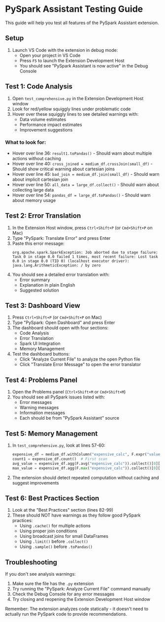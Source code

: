# PySpark Assistant Testing Guide

This guide will help you test all features of the PySpark Assistant extension.

## Setup

1. Launch VS Code with the extension in debug mode:
   - Open your project in VS Code
   - Press `F5` to launch the Extension Development Host
   - You should see "PySpark Assistant is now active" in the Debug Console

## Test 1: Code Analysis

1. Open `test_comprehensive.py` in the Extension Development Host window
2. Look for red/yellow squiggly lines under problematic code
3. Hover over these squiggly lines to see detailed warnings with:
   - Data volume estimates
   - Performance impact estimates
   - Improvement suggestions

### What to look for:
- Hover over line 36: `result1.toPandas()` - Should warn about multiple actions without caching
- Hover over line 40: `cross_joined = medium_df.crossJoin(small_df)` - Should show critical warning about cartesian joins
- Hover over line 45: `bad_join = medium_df.join(small_df)` - Should warn about implicit cartesian join
- Hover over line 50: `all_data = large_df.collect()` - Should warn about collecting large data
- Hover over line 54: `pandas_df = large_df.toPandas()` - Should warn about memory usage

## Test 2: Error Translation

1. In the Extension Host window, press `Ctrl+Shift+P` (or `Cmd+Shift+P` on Mac)
2. Type "PySpark: Translate Error" and press Enter
3. Paste this error message:
   ```
   org.apache.spark.SparkException: Job aborted due to stage failure: Task 0 in stage 0.0 failed 1 times, most recent failure: Lost task 0.0 in stage 0.0 (TID 0) (localhost executor driver): java.lang.ArithmeticException: / by zero
   ```
4. You should see a detailed error translation with:
   - Error summary
   - Explanation in plain English
   - Suggested solution

## Test 3: Dashboard View

1. Press `Ctrl+Shift+P` (or `Cmd+Shift+P` on Mac)
2. Type "PySpark: Open Dashboard" and press Enter
3. The dashboard should open with four sections:
   - Code Analysis
   - Error Translation
   - Spark UI Integration
   - Memory Management
4. Test the dashboard buttons:
   - Click "Analyze Current File" to analyze the open Python file
   - Click "Translate Error Message" to open the error translator

## Test 4: Problems Panel

1. Open the Problems panel (`Ctrl+Shift+M` or `Cmd+Shift+M`)
2. You should see all PySpark issues listed with:
   - Error messages
   - Warning messages
   - Information messages
   - Each should be from "PySpark Assistant" source

## Test 5: Memory Management

1. In `test_comprehensive.py`, look at lines 57-60:
   ```python
   expensive_df = medium_df.withColumn("expensive_calc", F.expr("value * 2 + id"))
   count1 = expensive_df.count()  # First scan
   avg_value = expensive_df.agg(F.avg("expensive_calc")).collect()[0][0]  # Second scan
   max_value = expensive_df.agg(F.max("expensive_calc")).collect()[0][0]  # Third scan
   ```
2. The extension should detect repeated computation without caching and suggest improvements

## Test 6: Best Practices Section

1. Look at the "Best Practices" section (lines 82-99)
2. These should NOT have warnings as they follow good PySpark practices:
   - Using `.cache()` for multiple actions
   - Using proper join conditions
   - Using broadcast joins for small DataFrames
   - Using `.limit()` before `.collect()`
   - Using `.sample()` before `.toPandas()`

## Troubleshooting

If you don't see analysis warnings:
1. Make sure the file has the `.py` extension
2. Try running the "PySpark: Analyze Current File" command manually
3. Check the Debug Console for any error messages
4. Try closing and reopening the Extension Development Host window

Remember: The extension analyzes code statically - it doesn't need to actually run the PySpark code to provide recommendations. 